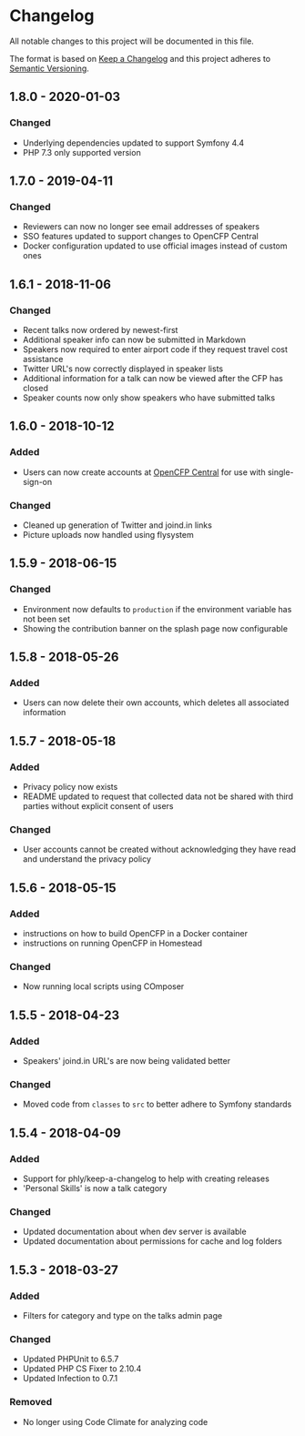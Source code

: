 # Changelog

All notable changes to this project will be documented in this file.

The format is based on [Keep a Changelog](http://keepachangelog.com/en/1.0.0/)
and this project adheres to [Semantic Versioning](http://semver.org/spec/v2.0.0.html).

## 1.8.0 - 2020-01-03

### Changed

- Underlying dependencies updated to support Symfony 4.4
- PHP 7.3 only supported version

## 1.7.0 - 2019-04-11

### Changed

- Reviewers can now no longer see email addresses of speakers
- SSO features updated to support changes to OpenCFP Central
- Docker configuration updated to use official images instead of custom ones

## 1.6.1 - 2018-11-06

### Changed

- Recent talks now ordered by newest-first
- Additional speaker info can now be submitted in Markdown
- Speakers now required to enter airport code if they request travel cost assistance
- Twitter URL's now correctly displayed in speaker lists 
- Additional information for a talk can now be viewed after the CFP has closed
- Speaker counts now only show speakers who have submitted talks


## 1.6.0 - 2018-10-12

### Added

- Users can now create accounts at [OpenCFP Central](https://www.opencfpcentral.com) for use with single-sign-on

### Changed

- Cleaned up generation of Twitter and joind.in links
- Picture uploads now handled using flysystem

## 1.5.9 - 2018-06-15

### Changed

- Environment now defaults to `production` if the environment variable has not been set
- Showing the contribution banner on the splash page now configurable

## 1.5.8 - 2018-05-26

### Added

- Users can now delete their own accounts, which deletes all associated information

## 1.5.7 - 2018-05-18

### Added

- Privacy policy now exists
- README updated to request that collected data not be shared with third parties without explicit consent of users

### Changed

- User accounts cannot be created without acknowledging they have read and understand the privacy policy 

## 1.5.6 - 2018-05-15

### Added

- instructions on how to build OpenCFP in a Docker container
- instructions on running OpenCFP in Homestead

### Changed

- Now running local scripts using COmposer

## 1.5.5 - 2018-04-23

### Added

- Speakers' joind.in URL's are now being validated better

### Changed

- Moved code from `classes` to `src` to better adhere to Symfony standards

## 1.5.4 - 2018-04-09

### Added

- Support for phly/keep-a-changelog to help with creating releases
- 'Personal Skills' is now a talk category

### Changed  

- Updated documentation about when dev server is available
- Updated documentation about permissions for cache and log folders

## 1.5.3 - 2018-03-27

### Added

- Filters for category and type on the talks admin page

### Changed

- Updated PHPUnit to 6.5.7
- Updated PHP CS Fixer to 2.10.4
- Updated Infection to 0.7.1

### Removed

- No longer using Code Climate for analyzing code
